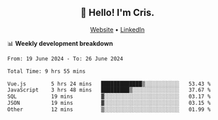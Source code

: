 
<h2 align="center">👋 Hello! I'm Cris.</h2>
<p align="center">
  <a href="https://www.criscunas.dev">Website</a> •
  <a href="https://www.linkedin.com/in/cristophercunas/">LinkedIn</a> 
</p>


📊 **Weekly development breakdown**
<!--START_SECTION:waka-->

```txt
From: 19 June 2024 - To: 26 June 2024

Total Time: 9 hrs 55 mins

Vue.js        5 hrs 24 mins   █████████████▒░░░░░░░░░░░   53.43 %
JavaScript    3 hrs 48 mins   █████████▒░░░░░░░░░░░░░░░   37.67 %
SQL           19 mins         ▓░░░░░░░░░░░░░░░░░░░░░░░░   03.17 %
JSON          19 mins         ▓░░░░░░░░░░░░░░░░░░░░░░░░   03.15 %
Other         12 mins         ▒░░░░░░░░░░░░░░░░░░░░░░░░   01.99 %
```

<!--END_SECTION:waka-->
